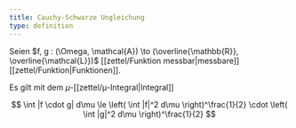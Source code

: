 ```yaml
---
title: Cauchy-Schwarze Ungleichung
type: definition
---
```


Seien $f, g : (\Omega, \mathcal{A}) \to (\overline{\mathbb{R}}, \overline{\mathcal{L}})$ [[zettel/Funktion messbar|messbare]] [[zettel/Funktion|Funktionen]].

Es gilt mit dem $\mu$-[[zettel/μ-Integral|Integral]]

$$
	\int |f \cdot g| d\mu \le \left( \int |f|^2 d\mu \right)^\frac{1}{2} \cdot \left( \int |g|^2 d\mu \right)^\frac{1}{2}
$$